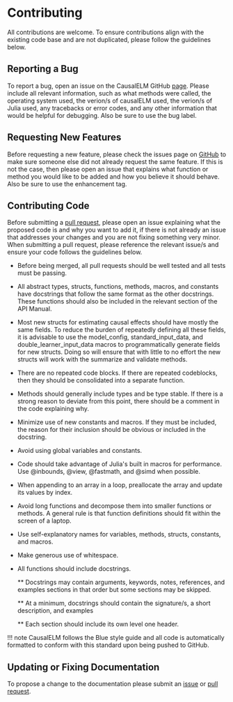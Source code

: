 # Contributing
All contributions are welcome. To ensure contributions align with the existing code base and 
are not duplicated, please follow the guidelines below.

## Reporting a Bug
To report a bug, open an issue on the CausalELM GitHub [page](https://github.com/dscolby/CausalELM.jl/issues). Please include all relevant information, such as what methods were called, the operating system used, the 
verion/s of causalELM used, the verion/s of Julia used, any tracebacks or error codes, and 
any other information that would be helpful for debugging. Also be sure to use the bug label.

## Requesting New Features
Before requesting a new feature, please check the issues page on [GitHub](https://github.com/dscolby/CausalELM.jl/issues) to make sure someone else did not already request the same feature. If this is not the case, then please 
open an issue that explains what function or method you would like to be added and how you 
believe it should behave. Also be sure to use the enhancement tag.

## Contributing Code
Before submitting a [pull request](https://github.com/dscolby/CausalELM.jl/pulls), please 
open an issue explaining what the proposed code is and why you want to add it, if there is 
not already an issue that addresses your changes and you are not fixing something very 
minor. When submitting a pull request, please reference the relevant issue/s and ensure your 
code follows the guidelines below.

*   Before being merged, all pull requests should be well tested and all tests must be passing.

*   All abstract types, structs, functions, methods, macros, and constants have docstrings 
    that follow the same format as the other docstrings. These functions should also be 
    included in the relevant section of the API Manual.

*   Most new structs for estimating causal effects should have mostly the same fields. To 
    reduce the burden of repeatedly defining all these fields, it is advisable to use the 
    model_config, standard_input_data, and double_learner_input_data macros to 
    programmatically generate fields for new structs. Doing so will ensure that with little 
    to no effort the new structs will work with the summarize and validate methods.

*   There are no repeated code blocks. If there are repeated codeblocks, then they should be 
    consolidated into a separate function.

*   Methods should generally include types and be type stable. If there is a strong reason 
    to deviate from this point, there should be a comment in the code explaining why.

*   Minimize use of new constants and macros. If they must be included, the reason for their 
    inclusion should be obvious or included in the docstring.

*   Avoid using global variables and constants.

*   Code should take advantage of Julia's built in macros for performance. Use @inbounds, 
    @view, @fastmath, and @simd when possible.

*   When appending to an array in a loop, preallocate the array and update its values by 
    index.

*   Avoid long functions and decompose them into smaller functions or methods. A general 
    rule is that function definitions should fit within the screen of a laptop.

*   Use self-explanatory names for variables, methods, structs, constants, and macros.

*   Make generous use of whitespace.

*   All functions should include docstrings.

    **  Docstrings may contain arguments, keywords, notes, references, and examples sections 
        in that order but some sections may be skipped.

    **  At a minimum, docstrings should contain the signature/s, a short description, and 
        examples

    **  Each section should include its own level one header.

!!! note
    CausalELM follows the Blue style guide and all code is automatically formatted to 
    conform with this standard upon being pushed to GitHub.

## Updating or Fixing Documentation
To propose a change to the documentation please submit an [issue](https://github.com/dscolby/CausalELM/issues) 
or [pull request](https://github.com/dscolby/CausalELM/pulls).